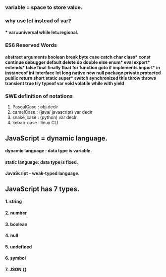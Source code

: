 ### variable = space to store value.
### why use let instead of var?
#### * var=universal while let=regional.
### ES6 Reserved Words 
#### abstract	arguments	boolean	break	byte case	catch	char	class*	const continue	debugger	default	delete	do double	else	enum*	eval	export* extends*	false	final	finally	float for	function	goto	if	implements import*	in	instanceof	int	interface let	long	native	new	null package	private	protected	public	return short	static	super*	switch	synchronized this	throw	throws	transient	true try	typeof	var	void	volatile while	with	yield 

### SWE definition of notations
1. PascalCase : obj declr
2. camelCase : (java/ javascript) var declr
3. snake_case : (python) var declr
4. kebab-case : linux CLI

## JavaScript = dynamic language. 
#### dynamic language : data type is variable.
#### static language: data type is fixed.
#### JavaScript - weak-typed language. 

## JavaScript has 7 types. 
#### 1. string
#### 2. number
#### 3. boolean
#### 4. null
#### 5. undefined
#### 6. symbol
#### 7. JSON {}

